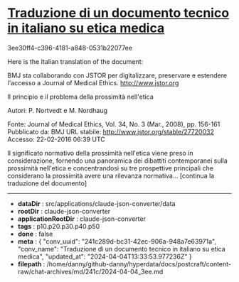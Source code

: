 # [Traduzione di un documento tecnico in italiano su etica medica](https://claude.ai/chat/241c289d-bc31-42ec-906a-948a7e63971a)

3ee30ff4-c396-4181-a848-0531b22077ee

 Here is the Italian translation of the document:

BMJ sta collaborando con JSTOR per digitalizzare, preservare e estendere l'accesso a Journal of Medical Ethics.
http://www.jstor.org

Il principio e il problema della prossimità nell'etica

Autori: P. Nortvedt e M. Nordhaug

Fonte: Journal of Medical Ethics, Vol. 34, No. 3 (Mar., 2008), pp. 156-161
Pubblicato da: BMJ
URL stabile: http://www.jstor.org/stable/27720032
Accesso: 22-02-2016 06:39 UTC

Il significato normativo della prossimità nell'etica viene preso in considerazione, fornendo una panoramica dei dibattiti contemporanei sulla prossimità nell'etica e concentrandosi su tre prospettive principali che considerano la prossimità avere una rilevanza normativa... [continua la traduzione del documento]

---

* **dataDir** : src/applications/claude-json-converter/data
* **rootDir** : claude-json-converter
* **applicationRootDir** : claude-json-converter
* **tags** : p10.p20.p30.p40.p50
* **done** : false
* **meta** : {
  "conv_uuid": "241c289d-bc31-42ec-906a-948a7e63971a",
  "conv_name": "Traduzione di un documento tecnico in italiano su etica medica",
  "updated_at": "2024-04-04T13:33:53.977236Z"
}
* **filepath** : /home/danny/github-danny/hyperdata/docs/postcraft/content-raw/chat-archives/md/241c/2024-04-04_3ee.md